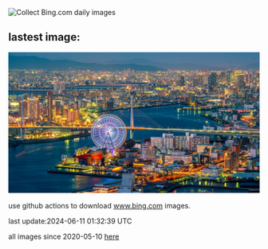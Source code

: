 ![Collect Bing.com daily images](https://github.com/counter2015/bing-daily-images/workflows/Collect%20Bing.com%20daily%20images/badge.svg)
## lastest image:
![](images/OsakaNight.jpg)

use github actions to download www.bing.com images.

last update:2024-06-11 01:32:39 UTC

all images since 2020-05-10 [here](https://github.com/counter2015/bing-daily-images/tree/master/images) 
